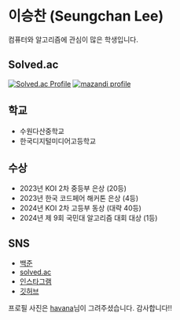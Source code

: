 # 이승찬 (Seungchan Lee)
컴퓨터와 알고리즘에 관심이 많은 학생입니다.

## Solved.ac
[![Solved.ac Profile](http://mazassumnida.wtf/api/v2/generate_badge?boj=seungchan0325)](https://solved.ac/seungchan0325/)
[![mazandi profile](http://mazandi.herokuapp.com/api?handle=seungchan0325&theme=warm)](https://solved.ac/seungchan0325)

## 학교
 + 수원다산중학교
 + 한국디지털미디어고등학교

## 수상
  + 2023년 KOI 2차 중등부 은상 (20등)
  + 2023년 한국 코드페어 해커톤 은상 (4등)
  + 2024년 KOI 2차 고등부 동상 (대략 40등)
  + 2024년 제 9회 국민대 알고리즘 대회 대상 (1등)

## SNS
  + [백준](https://www.acmicpc.net/user/seungchan0325)
  + [solved.ac](https://solved.ac/profile/seungchan0325)
  + [인스타그램](https://www.instagram.com/imchan0325/)
  + [깃허브](https://github.com/Seungchan0325)

프로필 사진은 [havana](https://solved.ac/profile/havana723)님이 그려주셨습니다. 감사합니다!!